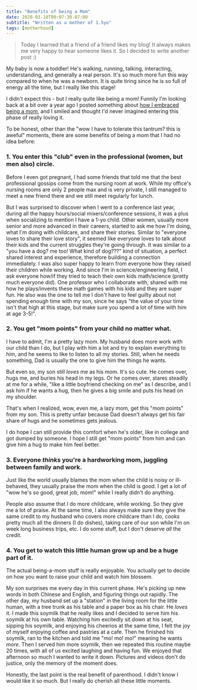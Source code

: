 ```yaml
---
title: "Benefits of being a Mom"
date: 2020-03-10T00:07:30-07:00
subtitle: "Written as a mother of 1.5yo"
tags: [motherhood]
---
```


> Today I learned that a friend of a friend likes my blog! It always makes me very happy to hear someone likes it. So I decided to write another post :) 


My baby is now a toddler! He's walking, running, talking, interacting, understanding, and generally a real person. It's so much more fun this way compared to when he was a newborn. It is quite tiring since he is so full of energy all the time, but I really like this stage! 

I didn't expect this - but I really quite like being a mom! Funnily I'm looking back at a bit over a year ago I posted something about [how I embraced being a mom](https://wendyhackermom.com/post/2018-10-19-how-i-embrace-being-mom/), and I smiled and thought I'd never imagined entering this phase of really loving it. 

To be honest, other than the "wow I have to tolerate this tantrum? this is aweful" moments, there are some benefits of being a mom that I had no idea before: 

### 1. You enter this "club" even in the professional (women, but men also) circle. 
Before I even got pregnant, I had some friends that told me that the best professional gossips come from the nursing room at work. While my office's nursing rooms are only 2 people max and is very private, I still managed to meet a new friend there and we still meet regularly for lunch. 

But I was surprised to discover when I went to a conference last year, during all the happy hours/social mixers/conference sessions, it was a plus when socializing to mention I have a 1-yo child. Other women, usually more senior and more advanced in their careers, started to ask me how I'm doing, what I'm doing with childcare, and share their stories. Similar to "everyone loves to share their love story", it seemed like everyone loves to talk about their kids and the current struggles they're going through. It was similar to a "you have a dog? me too! What kind of dog???" kind of situation, a perfect shared interest and experience, therefore building a connection immediately. I was also super happy to learn from everyone how they raised their children while working. And since I'm in science/engineering field, I ask everyone how/if they tried to teach their own kids math/science (pretty much everyone did). One professor who I collaborate with, shared with me how he plays/invents these math games with his kids and they are super fun. He also was the one to tell me I don't have to feel guilty about not spending enough time with my son, since he says "the value of your time isn't that high at this stage, but make sure you spend a lot of time with him at age 3-5!". 

### 2. You get "mom points" from your child no matter what. 
I have to admit, I'm a pretty lazy mom. My husband does more work with our child than I do, but I play with him a lot and try to explain everything to him, and he seems to like to listen to all my stories. Still, when he needs something, Dad is usually the one to give him the things he wants. 

But even so, my son still *loves* me as his mom. It's so cute. He comes over, hugs me, and buries his head in my legs. Or he comes over, stares steadily at me for a while, "like a little boyfriend checking on me" as I describe, and I ask him if he wants a hug, then he gives a big smile and puts his head on my shoulder. 

That's when I realized, wow, even me, a lazy mom, get this "mom points" from my son. This is pretty unfair because Dad doesn't always get his fair share of hugs and he sometimes gets jealous. 

I do hope I can still provide this comfort when he's older, like in college and got dumped by someone. I hope I still get "mom points" from him and can give him a hug to make him feel better. 

### 3. Everyone *thinks* you're a hardworking mom, juggling between family and work. 
Just like the world usually blames the mom when the child is noisy or ill-behaved, they usually praise the mom when the child is good. I get a lot of "wow he's so good, great job, mom!" while I really didn't do anything. 

People also assume that I do more childcare, while working. So they give me a lot of praise. At the same time, I also always make sure they give the same credit to my husband who covers more childcare than I do, cooks pretty much all the dinners (I do dishes), taking care of our son while I'm on week long business trips, etc. I do some stuff, but I don't deserve *all* the credit. 

### 4. You get to watch this little human grow up and be a huge part of it. 
The actual being-a-mom stuff is really enjoyable. You actually get to decide on how you want to raise your child and watch him blossem. 

My son surprises me every day in this current phase. He's picking up new words in both Chinese and English, and figuring things out rapidly. The other day, my husband set up a "station" in the living room for the little human, with a tree trunk as his table and a paper box as his chair. He _loves_ it. I made this soymilk that he really likes and I decided to serve him his soymilk at his own table. Watching him excitedly sit down at his seat, sipping his soymilk, and enjoying his cheerios at the same time, I felt the joy of myself enjoying coffee and pastries at a cafe. Then he finished his soymilk, ran to the kitchen and told me "mo! mo! mo!" meaning he wants _more_. Then I served him more soymilk, then we repeated this routine maybe 20 times, with all of us excited laughing and having fun. We enjoyed that afternoon so much I wanted to write it down. Pictures and videos don't do justice, only the memory of the moment does. 

Honestly, the last point is the real benefit of parenthood. I didn't know I would like it so much. But I really do cherish all these little moments. 


